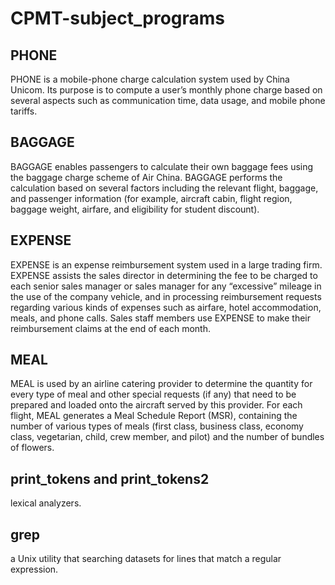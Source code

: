 # CPMT-subject_programs
## PHONE
PHONE is a mobile-phone charge calculation system used by China Unicom. Its purpose is to compute a user’s monthly phone charge based on several aspects such as communication time, data usage, and mobile phone tariffs.
## BAGGAGE
BAGGAGE enables passengers to calculate their own baggage fees using the baggage charge scheme of Air China. BAGGAGE performs the calculation based on several factors including the relevant flight, baggage, and passenger information (for example, aircraft cabin, flight region, baggage weight, airfare, and eligibility for student discount).
## EXPENSE
EXPENSE is an expense reimbursement system used in a large trading firm. EXPENSE assists the sales director in determining the fee to be charged to each senior sales manager or sales manager for any “excessive” mileage in the use of the company vehicle, and in processing reimbursement requests regarding various kinds of expenses such as airfare, hotel accommodation, meals, and phone calls. Sales staff members use EXPENSE to make their reimbursement claims at the end of each month.
## MEAL
MEAL is used by an airline catering provider to determine the quantity for every type of meal and other special requests (if any) that need to be prepared and loaded onto the aircraft served by this provider. For each flight, MEAL generates a Meal Schedule Report (MSR), containing the number of various types of meals (first class, business class, economy class, vegetarian, child, crew member, and pilot) and the number of bundles of flowers.
## print_tokens and print_tokens2
lexical analyzers.
## grep
a Unix utility that searching datasets for lines that match a regular expression.
